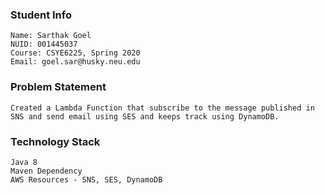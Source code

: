 ### Student Info
```
Name: Sarthak Goel
NUID: 001445037
Course: CSYE6225, Spring 2020
Email: goel.sar@husky.neu.edu
```

### Problem Statement
```
Created a Lambda Function that subscribe to the message published in SNS and send email using SES and keeps track using DynamoDB.
```

### Technology Stack
```
Java 8
Maven Dependency
AWS Resources - SNS, SES, DynamoDB
```